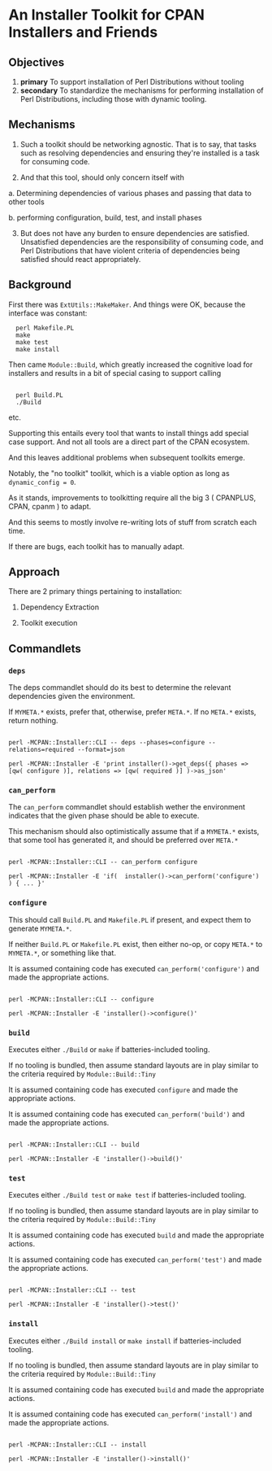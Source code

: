 # An Installer Toolkit for CPAN Installers and Friends

## Objectives

1. **primary** To support installation of Perl Distributions without tooling
2. **secondary** To standardize the mechanisms for performing installation of Perl Distributions, including those with dynamic tooling.

## Mechanisms

1. Such a toolkit should be networking agnostic. That is to say, that tasks such as resolving dependencies and ensuring they're installed
   is a task for consuming code.

2. And that this tool, should only concern itself with

  a. Determining dependencies of various phases and passing that data to other tools

  b. performing configuration, build, test, and install phases

3. But does not have any burden to ensure dependencies are satisfied. Unsatisfied dependencies
  are the responsibility of consuming code, and Perl Distributions that have violent criteria
  of dependencies being satisfied should react appropriately.

## Background

First there was `ExtUtils::MakeMaker`. And things were OK, because the interface was constant:

```shell
  perl Makefile.PL
  make
  make test
  make install

```

Then came `Module::Build`, which greatly increased the cognitive load for installers and results in a bit of special casing
to support calling

```shell

  perl Build.PL
  ./Build

```
etc.

Supporting this entails every tool that wants to install things add special case support. And not all tools are a direct part of the CPAN ecosystem.

And this leaves additional problems when subsequent toolkits emerge.

Notably, the "no toolkit" toolkit, which is a viable option as long as `dynamic_config = 0`.

As it stands, improvements to toolkitting require all the big 3 ( CPANPLUS, CPAN, cpanm ) to adapt.

And this seems to mostly involve re-writing lots of stuff from scratch each time.

If there are bugs, each toolkit has to manually adapt.

## Approach

There are 2 primary things pertaining to installation:

1. Dependency Extraction

2. Toolkit execution

## Commandlets

### `deps`

The deps commandlet should do its best to determine the relevant dependencies
given the environment.

If `MYMETA.*` exists, prefer that, otherwise, prefer `META.*`. If no `META.*` exists, return nothing.

```shell

perl -MCPAN::Installer::CLI -- deps --phases=configure --relations=required --format=json

perl -MCPAN::Installer -E 'print installer()->get_deps({ phases => [qw( configure )], relations => [qw( required )] )->as_json'

```

### `can_perform`

The `can_perform` commandlet should establish wether the environment indicates that the given phase should be able to execute.

This mechanism should also optimistically assume that if a `MYMETA.*` exists, that some tool has generated it,
and should be preferred over `META.*`

```shell

perl -MCPAN::Installer::CLI -- can_perform configure

perl -MCPAN::Installer -E 'if(  installer()->can_perform('configure') ) { ... }'

```

### `configure`

This should call `Build.PL` and `Makefile.PL` if present, and expect them to generate `MYMETA.*`.

If neither `Build.PL` or `Makefile.PL` exist, then either no-op, or copy `META.*` to `MYMETA.*`, or something like that.

It is assumed containing code has executed `can_perform('configure')` and made the appropriate actions.

```shell

perl -MCPAN::Installer::CLI -- configure

perl -MCPAN::Installer -E 'installer()->configure()'

```

### `build`

Executes either `./Build` or `make` if batteries-included tooling.

If no tooling is bundled, then assume standard layouts are in play similar to the criteria
required by `Module::Build::Tiny`

It is assumed containing code has executed `configure` and made the appropriate actions.

It is assumed containing code has executed `can_perform('build')` and made the appropriate actions.

```shell

perl -MCPAN::Installer::CLI -- build

perl -MCPAN::Installer -E 'installer()->build()'

```

### `test`

Executes either `./Build test` or `make test` if batteries-included tooling.

If no tooling is bundled, then assume standard layouts are in play similar to the criteria
required by `Module::Build::Tiny`

It is assumed containing code has executed `build` and made the appropriate actions.

It is assumed containing code has executed `can_perform('test')` and made the appropriate actions.

```shell

perl -MCPAN::Installer::CLI -- test

perl -MCPAN::Installer -E 'installer()->test()'

```

### `install`

Executes either `./Build install` or `make install` if batteries-included tooling.

If no tooling is bundled, then assume standard layouts are in play similar to the criteria
required by `Module::Build::Tiny`

It is assumed containing code has executed `build` and made the appropriate actions.

It is assumed containing code has executed `can_perform('install')` and made the appropriate actions.

```shell

perl -MCPAN::Installer::CLI -- install

perl -MCPAN::Installer -E 'installer()->install()'

```
